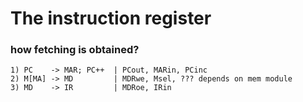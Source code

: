# The instruction register


### how fetching is obtained?
```
1) PC    -> MAR; PC++  | PCout, MARin, PCinc
2) M[MA] -> MD         | MDRwe, Msel, ??? depends on mem module
3) MD    -> IR         | MDRoe, IRin
```
